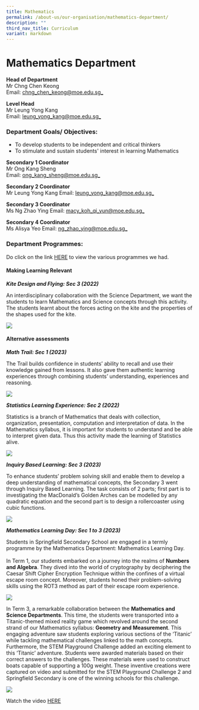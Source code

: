 ```yaml
---
title: Mathematics
permalink: /about-us/our-organisation/mathematics-department/
description: ""
third_nav_title: Curriculum
variant: markdown
---
```

# **Mathematics Department**

**Head of Department**  
Mr Chng Chen Keong    
Email:&nbsp;[chng_chen_keong@moe.edu.sg_](mailto:chng_chen_keong@moe.edu.sg)

**Level Head**     
Mr Leung Yong Kang   
Email:&nbsp;[leung_yong_kang@moe.edu.sg_](mailto:leung_yong_kang@moe.edu.sg)

### Department Goals/ Objectives:  

* To develop students to be independent and critical thinkers    
* To stimulate and sustain students' interest in learning Mathematics


**Secondary 1 Coordinator**  
Mr Ong Kang Sheng
<br>Email:&nbsp;[ong_kang_sheng@moe.edu.sg_](mailto:ong_kang_sheng@moe.edu.sg)

**Secondary 2 Coordinator**  
Mr Leung Yong Kang
Email:&nbsp;[leung_yong_kang@moe.edu.sg_](mailto:leung_yong_kang@moe.edu.sg)

**Secondary 3 Coordinator**  
Ms Ng Zhao Ying
Email:&nbsp;[macy_koh_qi_yun@moe.edu.sg_](mailto:macy_koh_qi_yun@moe.edu.sg)

**Secondary 4 Coordinator**  
Ms Alisya Yeo
Email:&nbsp;[ng_zhao_ying@moe.edu.sg_](mailto:ng_zhao_ying@moe.edu.sg)


### Department Programmes:

Do click on the link [HERE](https://youtu.be/Yvq3I4hFBDE) to view the various programmes we had.


#### Making Learning Relevant


***Kite Design and Flying: Sec 3 (2022)***

An interdisciplinary collaboration with the Science Department, we want the students to learn Mathematics and Science concepts through this activity. The students learnt about the forces acting on the kite and the properties of the shapes used for the kite.

![](/images/kitefly1.jpg)


#### Alternative assessments

***Math Trail: Sec 1 (2023)***

The Trail builds confidence in students’ ability to recall and use their knowledge gained from lessons. It also gave them authentic learning experiences through combining students’ understanding, experiences and reasoning. 

![](/images/mathtrail1.jpg)


***Statistics Learning Experience: Sec 2 (2022)***

Statistics is a branch of Mathematics that deals with collection, organization, presentation, computation and interpretation of data. In the Mathematics syllabus, it is important for students to understand and be able to interpret given data. Thus this activity made the learning of Statistics alive.

![](/images/mathtrail2.jpg)



***Inquiry Based Learning: Sec 3 (2023)***

To enhance students’ problem solving skill and enable them to develop a deep understanding of mathematical concepts, the Secondary 3 went through Inquiry Based Learning. The task consists of 2 parts; first part is to investigating the MacDonald’s Golden Arches can be modelled by any quadratic equation and the second part is to design a rollercoaster using cubic functions.

![](/images/mathtrail3.jpg)


***Mathematics Learning Day: Sec 1 to 3 (2023)***

Students in Springfield Secondary School are engaged in a termly programme by the Mathematics Department: Mathematics Learning Day. <br><br>
In Term 1, our students embarked on a journey into the realms of <b>Numbers and Algebra</b>. They dived into the world of cryptography by deciphering the Caesar Shift Cipher Encryption Technique within the confines of a virtual escape room concept. Moreover, students honed their problem-solving skills using the ROT3 method as part of their escape room experience.

![](/images/mathtrail4.jpg)


In Term 3, a remarkable collaboration between the <b>Mathematics and Science Departments</b>. This time, the students were transported into a Titanic-themed mixed reality game which revolved around the second strand of our Mathematics syllabus: <b>Geometry and Measurement</b>. This engaging adventure saw students exploring various sections of the ‘Titanic’ while tackling mathematical challenges linked to the math concepts. Furthermore, the STEM Playground Challenge added an exciting element to this ‘Titanic’ adventure. Students were awarded materials based on their correct answers to the challenges. These materials were used to construct boats capable of supporting a 100g weight. These inventive creations were captured on video and submitted for the STEM Playground Challenge 2 and Springfield Secondary is one of the winning schools for this challenge.


![](/images/mathtrail5.jpg)

Watch the video [HERE](https://www.youtube.com/watch?v=XWawfR1T2zo)